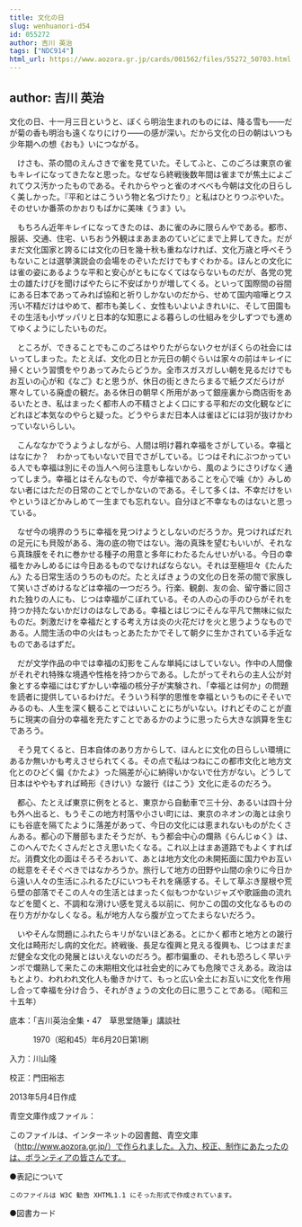 ```yaml
---
title: 文化の日
slug: wenhuanori-d54
id: 055272
author: 吉川 英治
tags: ["NDC914"]
html_url: https://www.aozora.gr.jp/cards/001562/files/55272_50703.html
---
```


## author: 吉川 英治

文化の日、十一月三日というと、ぼくら明治生まれのものには、降る雪も――だが菊の香も明治も遠くなりにけり――の感が深い。だから文化の日の朝はいつも少年期への想《おも》いにつながる。

　けさも、茶の間のえんさきで雀を見ていた。そしてふと、このごろは東京の雀もキレイになってきたなと思った。なぜなら終戦後数年間は雀までが焦土によごれてウス汚かったものである。それからやっと雀のオベベも今朝は文化の日らしく美しかった。『平和とはこういう物と名づけたり』と私はひとりつぶやいた。そのせいか番茶のかおりもばかに美味《うま》い。

　もちろん近年キレイになってきたのは、あに雀のみに限らんやである。都市、服装、交通、住宅、いちおう外観はまあまあのていどにまで上昇してきた。だがまだ文化国家と誇るには文化の日を幾十秋も重ねなければ、文化万歳と呼べそうもないことは選挙演説会の会場をのぞいただけでもすぐわかる。ほんとの文化には雀の姿にあるような平和と安心がともになくてはならないものだが、各党の党士の雄たけびを聞けばやたらに不安ばかりが増してくる。といって国際間の谷間にある日本であってみれば協和と祈りしかないのだから、せめて国内喧嘩とウス汚い不精だけはやめて、都市も美しく、女性もいよいよきれいに、そして田園もその生活も小ザッパリと日本的な知恵による暮らしの仕組みを少しずつでも進めてゆくようにしたいものだ。

　ところが、できることでもこのごろはやりたがらないクセがぼくらの社会にはいってしまった。たとえば、文化の日とか元日の朝ぐらいは家々の前はキレイに掃くという習慣をやりあってみたらどうか。全市スガスガしい朝を見るだけでもお互いの心が和《なご》むと思うが、休日の街ときたらまるで紙クズだらけが寒々している廃虚の観だ。ある休日の朝早く所用があって銀座裏から商店街をあるいたとき、私はまったく都市人の不精さとよく口にする平和だの文化観などにどれほど本気なのやらと疑った。どうやらまだ日本人は雀ほどには羽が抜けかわっていないらしい。

　こんななかでうようよしながら、人間は明け暮れ幸福をさがしている。幸福とはなにか？　わかってもいないで目でさがしている。じつはそれにぶつかっている人でも幸福は別にその当人へ何ら注意もしないから、風のようにさりげなく通ってしまう。幸福とはそんなもので、今が幸福であることを心で噛《か》みしめない者にはただの日常のことでしかないのである。そして多くは、不幸だけをいやというほどかみしめて一生までも忘れない。自分ほど不幸なものはないと思っている。

　なぜ今の境界のうちに幸福を見つけようとしないのだろうか。見つければだれの足元にも貝殻がある、海の底の物ではない。海の真珠を望むもいいが、それなら真珠膜をそれに巻かせる種子の用意と多年にわたるたんせいがいる。今日の幸福をかみしめるには今日あるものでなければならない。それは至極坦々《たんたん》たる日常生活のうちのものだ。たとえばきょうの文化の日を茶の間で家族して笑いさざめけるなどは幸福の一つだろう。行楽、観劇、友の会、留守番に回された独りの人にも、じつは幸福がこぼれている。その人の心の手のひらがそれを持つか持たないかだけのはなしである。幸福とはじつにそんな平凡で無味に似たものだ。刺激だけを幸福だとする考え方は炎の火花だけを火と思うようなものである。人間生活の中の火はもっとあたたかでそして朝夕に生かされている手近なものであるはずだ。

　だが文学作品の中では幸福の幻影をこんな単純にはしていない。作中の人間像がそれぞれ特殊な境遇や性格を持つからである。したがってそれらの主人公が対象とする幸福にはむずかしい幸福の核分子が実験され、「幸福とは何か」の問題を読者に提供しているわけだ。そういう科学的思惟を幸福というものにそそいでみるのも、人生を深く観ることではいいことにちがいない。けれどそのことが直ちに現実の自分の幸福を充たすことであるかのように思ったら大きな誤算を生むであろう。

　そう見てくると、日本自体のあり方からして、ほんとに文化の日らしい環境にあるか無いかも考えさせられてくる。その点で私はつねにこの都市文化と地方文化とのひどく偏《かたよ》った隔差が心に納得いかないで仕方がない。どうして日本はややもすれば畸形《きけい》な跛行《はこう》文化に走るのだろう。

　都心、たとえば東京に例をとると、東京から自動車で三十分、あるいは四十分も外へ出ると、もうそこの地方村落や小さい町には、東京のネオンの海とは余りにも谷底を隔てたように落差があって、今日の文化には恵まれないものがたくさんある。都心の下層部もまたそうだが、もう都会中心の爛熟《らんじゅく》は、このへんでたくさんだとさえ思いたくなる。これ以上はまあ道路でもよくすればだ。消費文化の面はそろそろおいて、あとは地方文化の未開拓面に国力やお互いの総意をそそぐべきではなかろうか。旅行して地方の田野や山間の余りに今日から遠い人々の生活にふれるたびにいつもそれを痛感する。そして草ぶき屋根や荒ら壁の部落でそこの人々の生活とはまったく似もつかないジャズや歌謡曲の流れなどを聞くと、不調和な滑けい感を覚える以前に、何かこの国の文化なるものの在り方がかなしくなる。私が地方人なら腹が立ってたまらないだろう。

　いやそんな問題にふれたらキリがないほどある。とにかく都市と地方との跛行文化は畸形だし病的文化だ。終戦後、長足な復興と見える復興も、じつはまだまだ健全な文化の発展とはいえないのだろう。都市偏重の、それも恐ろしく早いテンポで爛熟して来たこの末期相文化は社会史的にみても危険でさえある。政治はもとより、われわれ文化人も働きかけて、もっと広い全土にお互いに文化を作用し合って幸福を分け合う、それがきょうの文化の日に思うことである。（昭和三十五年）













底本：「吉川英治全集・47　草思堂随筆」講談社

　　　1970（昭和45）年6月20日第1刷

入力：川山隆

校正：門田裕志

2013年5月4日作成

青空文庫作成ファイル：

このファイルは、インターネットの図書館、青空文庫（http://www.aozora.gr.jp/）で作られました。入力、校正、制作にあたったのは、ボランティアの皆さんです。











●表記について


	このファイルは W3C 勧告 XHTML1.1 にそった形式で作成されています。







●図書カード